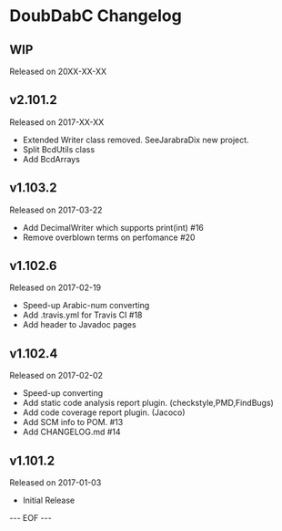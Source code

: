 DoubDabC Changelog
===================

## WIP
Released on 20XX-XX-XX

## v2.101.2
Released on 2017-XX-XX
- Extended Writer class removed. SeeJarabraDix new project.
- Split BcdUtils class
- Add BcdArrays

## v1.103.2
Released on 2017-03-22
- Add DecimalWriter which supports print(int) #16
- Remove overblown terms on perfomance #20

## v1.102.6
Released on 2017-02-19
- Speed-up Arabic-num converting
- Add .travis.yml for Travis CI #18
- Add header to Javadoc pages

## v1.102.4
Released on 2017-02-02
- Speed-up converting
- Add static code analysis report plugin. (checkstyle,PMD,FindBugs)
- Add code coverage report plugin. (Jacoco)
- Add SCM info to POM. #13
- Add CHANGELOG.md #14

## v1.101.2
Released on 2017-01-03
- Initial Release

--- EOF ---
